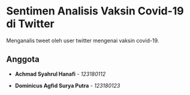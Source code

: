 # Sentimen Analisis Vaksin Covid-19 di Twitter

Menganalis tweet oleh user twitter mengenai vaksin covid-19. 

## Anggota

* **Achmad Syahrul Hanafi** - *123180112*

* **Dominicus Agfid Surya Putra** - *123180123*
